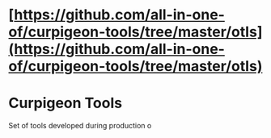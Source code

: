 # [https://github.com/all-in-one-of/curpigeon-tools/tree/master/otls](https://github.com/all-in-one-of/curpigeon-tools/tree/master/otls)

# Curpigeon Tools
Set of tools developed during production o
